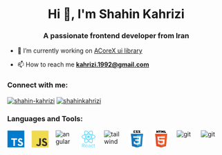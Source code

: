 <h1 align="center">Hi 👋, I'm Shahin Kahrizi</h1>
<h3 align="center">A passionate frontend developer from Iran</h3>

- 🔭 I’m currently working on [ACoreX ui library](https://ui.acorex.io/)

- 📫 How to reach me **kahrizi.1992@gmail.com**

<h3 align="left">Connect with me:</h3>
<p align="left">
<a href="https://linkedin.com/in/shahin-kahrizi" target="blank"><img align="center" src="https://raw.githubusercontent.com/rahuldkjain/github-profile-readme-generator/master/src/images/icons/Social/linked-in-alt.svg" alt="shahin-kahrizi" height="30" width="40" /></a>
<a href="https://instagram.com/shahinkahrizi" target="blank"><img align="center" src="https://raw.githubusercontent.com/rahuldkjain/github-profile-readme-generator/master/src/images/icons/Social/instagram.svg" alt="shahinkahrizi" height="30" width="40" /></a>
</p>

<h3 align="left">Languages and Tools:</h3>
<div style="display: flex; gap: 16px">
  <img src="https://raw.githubusercontent.com/devicons/devicon/master/icons/typescript/typescript-original.svg" alt="typescript" width="40" height="40"/>  
  <img src="https://raw.githubusercontent.com/devicons/devicon/master/icons/javascript/javascript-original.svg" alt="javascript" width="40" height="40"/>
  <img src="https://angular.io/assets/images/logos/angular/angular.svg" alt="angular" width="40" height="40"/> 
  <img src="https://raw.githubusercontent.com/devicons/devicon/master/icons/react/react-original-wordmark.svg" alt="react" width="40" height="40"/>
  <img src="https://www.vectorlogo.zone/logos/tailwindcss/tailwindcss-icon.svg" alt="tailwind" width="40" height="40"/>
  <img src="https://raw.githubusercontent.com/devicons/devicon/master/icons/css3/css3-original-wordmark.svg" alt="css3" width="40" height="40"/> 
  <img src="https://raw.githubusercontent.com/devicons/devicon/master/icons/html5/html5-original-wordmark.svg" alt="html5" width="40" height="40"/> 
  <img src="https://www.vectorlogo.zone/logos/git-scm/git-scm-icon.svg" alt="git" width="40" height="40"/> 
  <img src="https://www.vectorlogo.zone/logos/nestjs/nestjs-icon.svg" alt="git" width="40" height="40"/>
</div>

  
